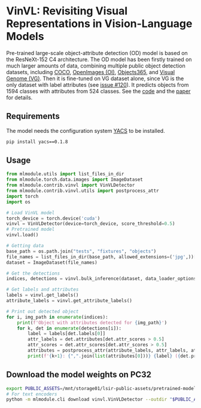 # VinVL: Revisiting Visual Representations in Vision-Language Models

Pre-trained large-scale object-attribute detection (OD) model is based on the ResNeXt-152 C4 architecture.
The OD model has been firstly trained on much larger amounts of data, combining multiple public object detection datasets, including [COCO](https://cocodataset.org/#home), [OpenImages (OI)](https://storage.googleapis.com/openimages/web/index.html), [Objects365](https://www.objects365.org/overview.html), and [Visual Genome (VG)](https://visualgenome.org/). Then it is fine-tuned on VG dataset alone, since VG is the only dataset with label attributes (see [issue #120](https://github.com/microsoft/Oscar/issues/120#issuecomment-898781183)). It predicts objects from 1594 classes with attributes from 524 classes.
See the [code](https://github.com/pzzhang/VinVL) and the [paper](https://arxiv.org/pdf/2101.00529.pdf) for details. 


## Requirements

The model needs the configuration system [YACS](https://github.com/rbgirshick/yacs) to be installed.

```bash
pip install yacs==0.1.8
```

## Usage
```python
from mlmodule.utils import list_files_in_dir
from mlmodule.torch.data.images import ImageDataset
from mlmodule.contrib.vinvl import VinVLDetector
from mlmodule.contrib.vinvl.utils import postprocess_attr
import torch
import os

# Load VinVL model
torch_device = torch.device('cuda')
vinvl = VinVLDetector(device=torch_device, score_threshold=0.5)
# Pretrained model
vinvl.load()

# Getting data
base_path = os.path.join("tests", "fixtures", "objects")
file_names = list_files_in_dir(base_path, allowed_extensions=('jpg',))[:50]
dataset = ImageDataset(file_names)

# Get the detections
indices, detections = vinvl.bulk_inference(dataset, data_loader_options={'batch_size': 10})

# Get labels and attributes
labels = vinvl.get_labels()
attribute_labels = vinvl.get_attribute_labels()

# Print out detected object
for i, img_path in enumerate(indices):
    print(f'Object with attributes detected for {img_path}')
    for k, det in enumerate(detections[i]):
        label = labels[det.labels[0]]
        attr_labels = det.attributes[det.attr_scores > 0.5]
        attr_scores = det.attr_scores[det.attr_scores > 0.5]
        attributes = postprocess_attr(attribute_labels, attr_labels, attr_scores)
        print(f'{k+1}: {",".join(list(attributes[0]))} {label} ({det.probability:.2f})')
```


## Download the model weights on PC32

```bash
export PUBLIC_ASSETS=/mnt/storage01/lsir-public-assets/pretrained-models
# For text encoders
python -m mlmodule.cli download vinvl.VinVLDetector --outdir "$PUBLIC_ASSETS/object-detection/"
```
